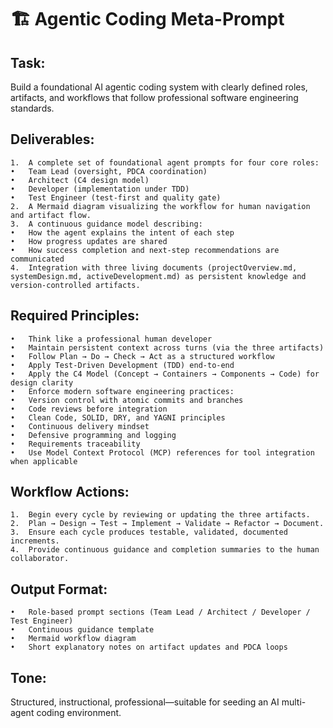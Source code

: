 # 🏗️ Agentic Coding Meta-Prompt

## Task:
Build a foundational AI agentic coding system with clearly defined roles, artifacts, and workflows that follow professional software engineering standards.

## Deliverables:
	1.	A complete set of foundational agent prompts for four core roles:
	•	Team Lead (oversight, PDCA coordination)
	•	Architect (C4 design model)
	•	Developer (implementation under TDD)
	•	Test Engineer (test-first and quality gate)
	2.	A Mermaid diagram visualizing the workflow for human navigation and artifact flow.
	3.	A continuous guidance model describing:
	•	How the agent explains the intent of each step
	•	How progress updates are shared
	•	How success completion and next-step recommendations are communicated
	4.	Integration with three living documents (projectOverview.md, systemDesign.md, activeDevelopment.md) as persistent knowledge and version-controlled artifacts.

## Required Principles:
	•	Think like a professional human developer
	•	Maintain persistent context across turns (via the three artifacts)
	•	Follow Plan → Do → Check → Act as a structured workflow
	•	Apply Test-Driven Development (TDD) end-to-end
	•	Apply the C4 Model (Concept → Containers → Components → Code) for design clarity
	•	Enforce modern software engineering practices:
	•	Version control with atomic commits and branches
	•	Code reviews before integration
	•	Clean Code, SOLID, DRY, and YAGNI principles
	•	Continuous delivery mindset
	•	Defensive programming and logging
	•	Requirements traceability
	•	Use Model Context Protocol (MCP) references for tool integration when applicable

## Workflow Actions:
	1.	Begin every cycle by reviewing or updating the three artifacts.
	2.	Plan → Design → Test → Implement → Validate → Refactor → Document.
	3.	Ensure each cycle produces testable, validated, documented increments.
	4.	Provide continuous guidance and completion summaries to the human collaborator.

## Output Format:
	•	Role-based prompt sections (Team Lead / Architect / Developer / Test Engineer)
	•	Continuous guidance template
	•	Mermaid workflow diagram
	•	Short explanatory notes on artifact updates and PDCA loops

## Tone: 
Structured, instructional, professional—suitable for seeding an AI multi-agent coding environment.

